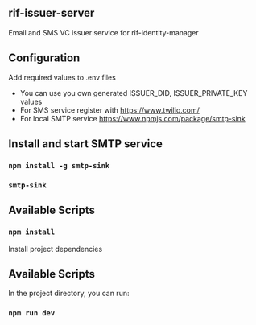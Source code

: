 ## rif-issuer-server
Email and SMS VC issuer service for rif-identity-manager

## Configuration

Add required values to .env files
- You can use you own generated ISSUER_DID, ISSUER_PRIVATE_KEY values
- For SMS service register with https://www.twilio.com/
- For local SMTP service https://www.npmjs.com/package/smtp-sink

## Install and start SMTP service 

### `npm install -g smtp-sink`
### `smtp-sink`

## Available Scripts

### `npm install`

Install project dependencies

## Available Scripts

In the project directory, you can run:

### `npm run dev`
